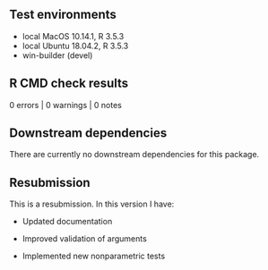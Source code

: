 ## Test environments

* local MacOS 10.14.1, R 3.5.3
* local Ubuntu 18.04.2, R 3.5.3
* win-builder (devel)

## R CMD check results

0 errors | 0 warnings | 0 notes


## Downstream dependencies

There are currently no downstream dependencies for this package.

## Resubmission
This is a resubmission. In this version I have:

* Updated documentation

* Improved validation of arguments

* Implemented new nonparametric tests 
